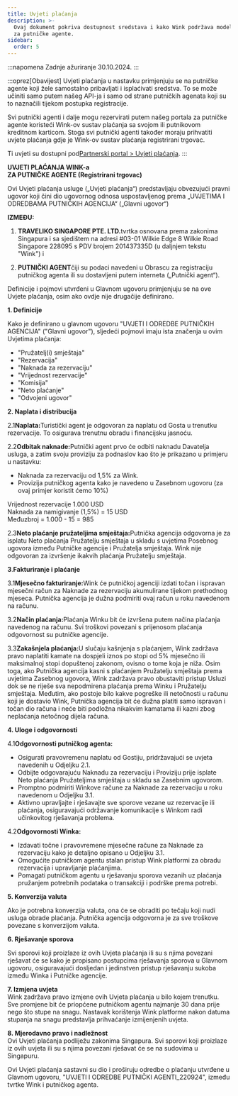 ```yaml
---
title: Uvjeti plaćanja
description: >-
  Ovaj dokument pokriva dostupnost sredstava i kako Wink podržava model agenta
  za putničke agente.
sidebar:
  order: 5
---
```

:::napomena
Zadnje ažuriranje 30.10.2024.
:::

:::oprez\[Obavijest]
Uvjeti plaćanja u nastavku primjenjuju se na putničke agente koji žele samostalno pribavljati i isplaćivati ​​sredstva.
To se može učiniti samo putem našeg API-ja i samo od strane putničkih agenata koji su to naznačili tijekom postupka registracije.

Svi putnički agenti i dalje mogu rezervirati putem našeg portala za putničke agente koristeći Wink-ov sustav plaćanja sa svojom ili putnikovom kreditnom karticom. Stoga svi putnički agenti također moraju prihvatiti uvjete plaćanja gdje je Wink-ov sustav plaćanja registrirani trgovac.

Ti uvjeti su dostupni pod[Partnerski portal > Uvjeti plaćanja](/studio/payment-terms).
:::

**UVJETI PLAĆANJA WINK-a**\
**ZA PUTNIČKE AGENTE (Registrirani trgovac)**

Ovi Uvjeti plaćanja usluge („Uvjeti plaćanja“) predstavljaju obvezujući pravni ugovor koji čini dio ugovornog odnosa uspostavljenog prema „UVJETIMA I ODREDBAMA PUTNIČKIH AGENCIJA“ („Glavni ugovor“)

**IZMEĐU:**

1. **TRAVELIKO SINGAPORE PTE. LTD.**&#x74;vrtka osnovana prema zakonima Singapura i sa sjedištem na adresi #03-01 Wilkie Edge 8 Wilkie Road Singapore 228095 s PDV brojem 201437335D (u daljnjem tekstu "Wink") i

2. **PUTNIČKI AGENT**čiji su podaci navedeni u Obrascu za registraciju putničkog agenta ili su dostavljeni putem interneta („Putnički agent“).

Definicije i pojmovi utvrđeni u Glavnom ugovoru primjenjuju se na ove Uvjete plaćanja, osim ako ovdje nije drugačije definirano.

**1. Definicije**

Kako je definirano u glavnom ugovoru "UVJETI I ODREDBE PUTNIČKIH AGENCIJA" ("Glavni ugovor"), sljedeći pojmovi imaju ista značenja u ovim Uvjetima plaćanja:

* "Pružatelj(i) smještaja"
* "Rezervacija"
* "Naknada za rezervaciju"
* "Vrijednost rezervacije"
* "Komisija"
* "Neto plaćanje"
* "Odvojeni ugovor"

**2. Naplata i distribucija**

2.1**Naplata:**&#x54;uristički agent je odgovoran za naplatu od Gosta u trenutku rezervacije. To osigurava trenutnu obradu i financijsku jasnoću.

2.2**Odbitak naknade:**&#x50;utnički agent prvo će odbiti naknadu Davatelja usluga, a zatim svoju proviziju za podnaslov kao što je prikazano u primjeru u nastavku:

* Naknada za rezervaciju od 1,5% za Wink.
* Provizija putničkog agenta kako je navedeno u Zasebnom ugovoru (za ovaj primjer koristit ćemo 10%)

Vrijednost rezervacije 1.000 USD\
Naknada za namigivanje (1,5%) = 15 USD\
Međuzbroj = 1.000 - 15 = 985

2.3**Neto plaćanje pružateljima smještaja:**&#x50;utnička agencija odgovorna je za isplatu Neto plaćanja Pružatelju smještaja u skladu s uvjetima Posebnog ugovora između Putničke agencije i Pružatelja smještaja. Wink nije odgovoran za izvršenje ikakvih plaćanja Pružatelju smještaja.

**3**.**Fakturiranje i plaćanje**

3.1**Mjesečno fakturiranje:**&#x57;ink će putničkoj agenciji izdati točan i ispravan mjesečni račun za Naknade za rezervaciju akumulirane tijekom prethodnog mjeseca. Putnička agencija je dužna podmiriti ovaj račun u roku navedenom na računu.

3.2**Način plaćanja:**&#x50;laćanja Winku bit će izvršena putem načina plaćanja navedenog na računu. Svi troškovi povezani s prijenosom plaćanja odgovornost su putničke agencije.

3.3**Zakašnjela plaćanja:**&#x55; slučaju kašnjenja s plaćanjem, Wink zadržava pravo naplatiti kamate na dospjeli iznos po stopi od 5% mjesečno ili maksimalnoj stopi dopuštenoj zakonom, ovisno o tome koja je niža. Osim toga, ako Putnička agencija kasni s plaćanjem Pružatelju smještaja prema uvjetima Zasebnog ugovora, Wink zadržava pravo obustaviti pristup Usluzi dok se ne riješe sva nepodmirena plaćanja prema Winku i Pružatelju smještaja. Međutim, ako postoje bilo kakve pogreške ili netočnosti u računu koji je dostavio Wink, Putnička agencija bit će dužna platiti samo ispravan i točan dio računa i neće biti podložna nikakvim kamatama ili kazni zbog neplaćanja netočnog dijela računa.

**4. Uloge i odgovornosti**

4.1**Odgovornosti putničkog agenta:**

* Osigurati pravovremenu naplatu od Gostiju, pridržavajući se uvjeta navedenih u Odjeljku 2.1.
* Odbijte odgovarajuću Naknadu za rezervaciju i Proviziju prije isplate Neto plaćanja Pružateljima smještaja u skladu sa Zasebnim ugovorom.
* Promptno podmiriti Winkove račune za Naknade za rezervaciju u roku navedenom u Odjeljku 3.1.
* Aktivno upravljajte i rješavajte sve sporove vezane uz rezervacije ili plaćanja, osiguravajući održavanje komunikacije s Winkom radi učinkovitog rješavanja problema.

4.2**Odgovornosti Winka:**

* Izdavati točne i pravovremene mjesečne račune za Naknade za rezervaciju kako je detaljno opisano u Odjeljku 3.1.
* Omogućite putničkom agentu stalan pristup Wink platformi za obradu rezervacija i upravljanje plaćanjima.
* Pomagati putničkom agentu u rješavanju sporova vezanih uz plaćanja pružanjem potrebnih podataka o transakciji i podrške prema potrebi.

**5. Konverzija valuta**

Ako je potrebna konverzija valuta, ona će se obraditi po tečaju koji nudi usluga obrade plaćanja. Putnička agencija odgovorna je za sve troškove povezane s konverzijom valuta.

**6. Rješavanje sporova**

Svi sporovi koji proizlaze iz ovih Uvjeta plaćanja ili su s njima povezani rješavat će se kako je propisano postupcima rješavanja sporova u Glavnom ugovoru, osiguravajući dosljedan i jedinstven pristup rješavanju sukoba između Winka i Putničke agencije.

**7. Izmjena uvjeta**\
Wink zadržava pravo izmjene ovih Uvjeta plaćanja u bilo kojem trenutku. Sve promjene bit će priopćene putničkom agentu najmanje 30 dana prije nego što stupe na snagu. Nastavak korištenja Wink platforme nakon datuma stupanja na snagu predstavlja prihvaćanje izmijenjenih uvjeta.

**8. Mjerodavno pravo i nadležnost**\
Ovi Uvjeti plaćanja podliježu zakonima Singapura. Svi sporovi koji proizlaze iz ovih uvjeta ili su s njima povezani rješavat će se na sudovima u Singapuru.

Ovi Uvjeti plaćanja sastavni su dio i proširuju odredbe o plaćanju utvrđene u Glavnom ugovoru, "UVJETI I ODREDBE PUTNIČKI AGENTI\_220924", između tvrtke Wink i putničkog agenta.

